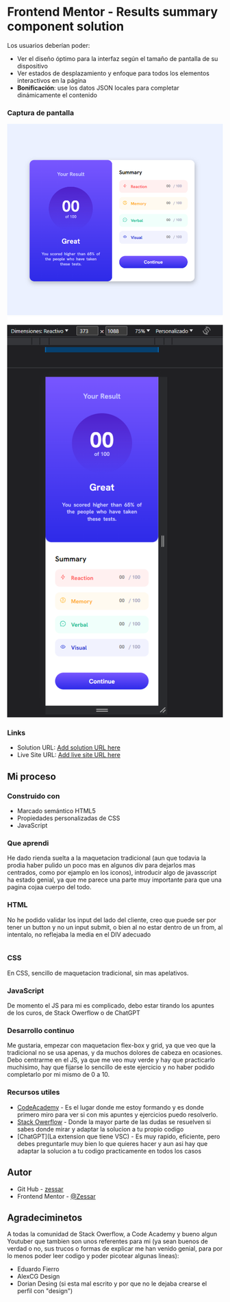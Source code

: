# Frontend Mentor - Results summary component solution

Los usuarios deberían poder:

- Ver el diseño óptimo para la interfaz según el tamaño de pantalla de su dispositivo
- Ver estados de desplazamiento y enfoque para todos los elementos interactivos en la página
- **Bonificación**: use los datos JSON locales para completar dinámicamente el contenido

### Captura de pantalla

![](/assets/images/Captura-de-pantalla-completa.png)
![](/assets/images/Captura-de-pantalla-mobile.png)


### Links

- Solution URL: [Add solution URL here](https://your-solution-url.com)
- Live Site URL: [Add live site URL here](https://your-live-site-url.com)

## Mi proceso

### Construido con

- Marcado semántico HTML5
- Propiedades personalizadas de CSS
- JavaScript

### Que aprendi

He dado rienda suelta a la maquetacion tradicional (aun que todavia la prodia haber pulido un poco mas en algunos div para dejarlos mas centrados, como por ejamplo en los iconos), introducir algo de javasscript ha estado genial, ya que me parece una parte muy importante para que una  pagina cojaa cuerpo del todo.

### HTML

No he podido validar los input del lado del cliente, creo que puede ser por tener un button y no un input submit, o bien al no estar dentro de un from, al intentalo, no reflejaba la media en el DIV adecuado

```<input class="input__borde" type="text" id="input1" placeholder="00" minlength="1" maxlength="2">
```
### CSS

En CSS, sencillo de maquetacion tradicional, sin mas apelativos.

### JavaScript

De momento el JS para mi es complicado, debo estar tirando los apuntes de los curos, de Stack Owerflow o de ChatGPT

### Desarrollo continuo

Me gustaria, empezar con maquetacion flex-box y grid, ya que veo que la tradicional no se usa apenas, y da muchos dolores de cabeza en ocasiones.
Debo centrarme en el JS, ya que me veo muy verde y hay que practicarlo muchisimo, hay que fijarse lo sencillo de este ejercicio y no haber podido completarlo por mi mismo de 0 a 10.

### Recursos utiles

- [CodeAcademy](https://www.https://www.codecademy.com) - Es el lugar donde me estoy formando y es donde primero miro para ver si con mis apuntes y ejercicios puedo resolverlo.
- [Stack Owerflow](https://stackoverflow.com/) - Donde la mayor parte de las dudas se resuelven si sabes donde mirar y adaptar la solucion a tu propio codigo
- [ChatGPT](La extension que tiene VSC) - Es muy rapido, eficiente, pero debes preguntarle muy bien lo que quieres hacer y aun asi hay que adaptar la solucion a tu codigo practicamente en todos los casos


## Autor

- Git Hub - [zessar](https://github.com/Zessar)
- Frontend Mentor - [@Zessar](https://www.frontendmentor.io/profile/Zessar)



## Agradeciminetos

A todas la comunidad de Stack Owerflow, a Code Academy y bueno algun Youtuber que tambien son unos referentes para mi (ya sean buenos de verdad o no, sus trucos o formas de explicar me han venido genial, para por lo menos poder leer codigo y poder picotear algunas lineas):
 - Eduardo Fierro
 - AlexCG Design
 - Dorian Desing (si esta mal escrito y por que no le dejaba crearse el perfil con "design")


